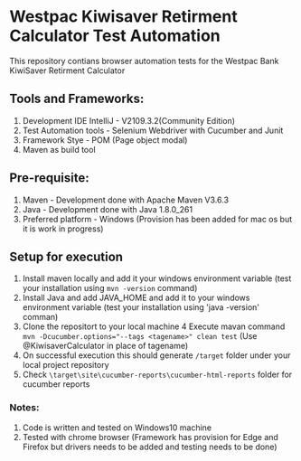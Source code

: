 # Westpac Kiwisaver Retirment Calculator Test Automation
This repository contians browser automation tests for the Westpac Bank KiwiSaver Retirment Calculator

## Tools and Frameworks:
1. Development IDE IntelliJ - V2109.3.2(Community Edition)
2. Test Automation tools - Selenium Webdriver with Cucumber and Junit
3. Framework Stye - POM (Page object modal)
4. Maven as build tool

## Pre-requisite:
1. Maven - Development done with Apache Maven V3.6.3
2. Java  - Development done with Java 1.8.0_261
3. Preferred platform - Windows (Provision has been added for mac os but it is work in progress)

## Setup for execution
1. Install maven locally and add it your windows environment variable (test your installation using `mvn -version` command)
2. Install Java and add JAVA_HOME and add it to your windows environment variable (test your installation using 'java -version' comman)
3. Clone the repositort to your local machine
4 Execute mavan command `mvn -Dcucumber.options="--tags <tagename>" clean test` (Use @KiwisaverCalculator in place of tagename)
5. On successful execution this should generate `/target` folder under your local project repository
6. Check `\target\site\cucumber-reports\cucumber-html-reports` folder for cucumber reports

### Notes:
1. Code is written and tested on Windows10 machine
2. Tested with chrome browser (Framework has provision for Edge and Firefox but drivers needs to be added and testing needs to be done)
